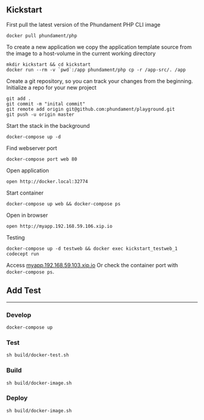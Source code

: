 ## Kickstart


First pull the latest version of the Phundament PHP CLI image

    docker pull phundament/php

To create a new application we copy the application template source from the image to a host-volume in the current
working directory 
   
    mkdir kickstart && cd kickstart
    docker run --rm -v `pwd`:/app phundament/php cp -r /app-src/. /app

       
       
Create a git repository, so you can track your changes from the beginning. Initialize a repo for your new project

    git add .
    git commit -m "inital commit"
    git remote add origin git@github.com:phundament/playground.git
    git push -u origin master


Start the stack in the background
    
    docker-compose up -d

Find webserver port
            
    docker-compose port web 80

Open application

    
    open http://docker.local:32774
    
    

    
    


Start container     
     
    docker-compose up web && docker-compose ps

Open in browser    
    
    open http://myapp.192.168.59.106.xip.io

Testing    
    
    docker-compose up -d testweb && docker exec kickstart_testweb_1 codecept run
        
Access [myapp.192.168.59.103.xip.io](http://myapp.192.168.59.103.xip.io) Or check the container port with `docker-compose ps`.


Add Test
--------









---

### Develop

    docker-compose up

### Test

    sh build/docker-test.sh

### Build
    
    sh build/docker-image.sh

### Deploy
    
    sh build/docker-image.sh
